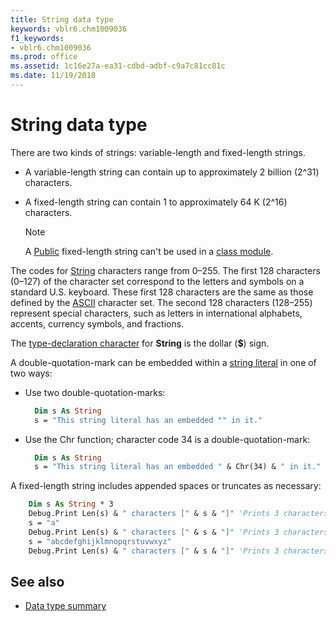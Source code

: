 ```yaml
---
title: String data type
keywords: vblr6.chm1009036
f1_keywords:
- vblr6.chm1009036
ms.prod: office
ms.assetid: 1c16e27a-ea31-cdbd-adbf-c9a7c81cc81c
ms.date: 11/19/2018
---
```



# String data type

There are two kinds of strings: variable-length and fixed-length strings.

- A variable-length string can contain up to approximately 2 billion (2^31) characters.
    
- A fixed-length string can contain 1 to approximately 64 K (2^16) characters.
    
  > [!NOTE] 
  > A [Public](../../Glossary/vbe-glossary.md#public) fixed-length string can't be used in a [class module](../../Glossary/vbe-glossary.md#class-module).

The codes for [String](../../Glossary/vbe-glossary.md#string-data-type) characters range from 0&ndash;255. The first 128 characters (0&ndash;127) of the character set correspond to the letters and symbols on a standard U.S. keyboard. These first 128 characters are the same as those defined by the [ASCII](../../Glossary/vbe-glossary.md#ascii-character-set) character set. The second 128 characters (128&ndash;255) represent special characters, such as letters in international alphabets, accents, currency symbols, and fractions.

The [type-declaration character](../../Glossary/vbe-glossary.md#type-declaration-character) for **String** is the dollar (**$**) sign.

A double-quotation-mark can be embedded within a [string literal](../../Glossary/vbe-glossary.md#string-literal) in one of two ways:

- Use two double-quotation-marks:

  ```vb
    Dim s As String
    s = "This string literal has an embedded "" in it."
  ```

- Use the Chr function; character code 34 is a double-quotation-mark:

  ```vb
    Dim s As String
    s = "This string literal has an embedded " & Chr(34) & " in it."
  ```

A fixed-length string includes appended spaces or truncates as necessary: 

```vb
    Dim s As String * 3
    Debug.Print Len(s) & " characters [" & s & "]" 'Prints 3 characters [   ]
    s = "a"
    Debug.Print Len(s) & " characters [" & s & "]" 'Prints 3 characters [a  ]
    s = "abcdefghijklmnopqrstuvwxyz"
    Debug.Print Len(s) & " characters [" & s & "]" 'Prints 3 characters [abc]
```

## See also

- [Data type summary](data-type-summary.md)